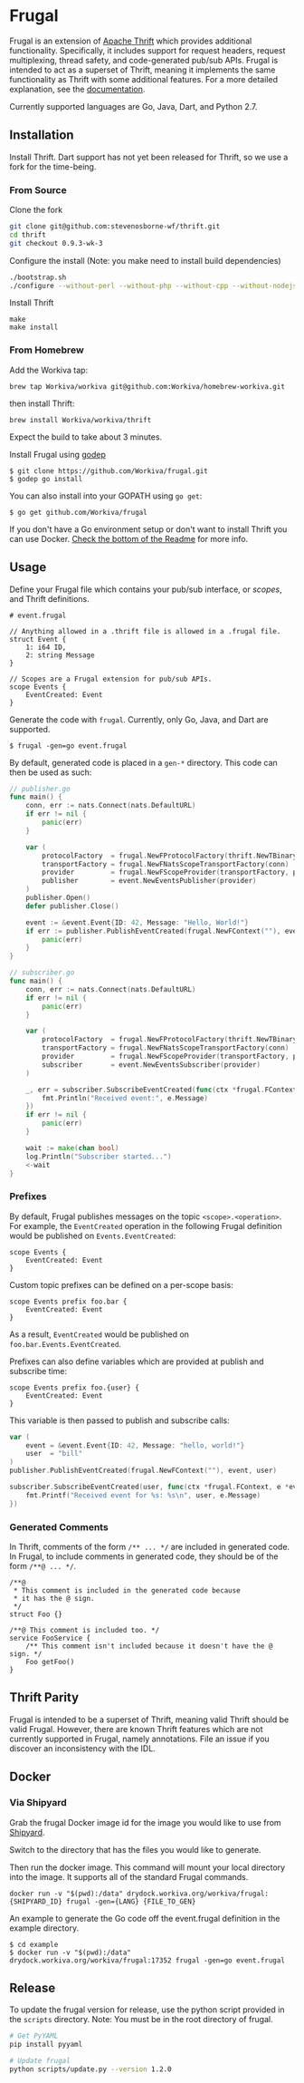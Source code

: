 # Frugal

Frugal is an extension of [Apache Thrift](https://thrift.apache.org/) which
provides additional functionality. Specifically, it includes support for
request headers, request multiplexing, thread safety, and code-generated
pub/sub APIs. Frugal is intended to act as a superset of Thrift, meaning it
implements the same functionality as Thrift with some additional
features. For a more detailed explanation, see the
[documentation](documentation).

Currently supported languages are Go, Java, Dart, and Python 2.7.

## Installation

Install Thrift. Dart support has not yet been released for Thrift, so we use a fork for the time-being.

### From Source

Clone the fork
```bash
git clone git@github.com:stevenosborne-wf/thrift.git
cd thrift
git checkout 0.9.3-wk-3
```

Configure the install (Note: you make need to install build dependencies)
```bash
./bootstrap.sh
./configure --without-perl --without-php --without-cpp --without-nodejs --enable-libs=no --enable-tests=no --enable-tutorial=no PY_PREFIX="$VIRTUAL_ENV"
```

Install Thrift
```
make
make install
```

### From Homebrew

Add the Workiva tap:

```
brew tap Workiva/workiva git@github.com:Workiva/homebrew-workiva.git
```

then install Thrift:

```
brew install Workiva/workiva/thrift
```

Expect the build to take about 3 minutes.

Install Frugal using [godep](https://github.com/tools/godep)
```
$ git clone https://github.com/Workiva/frugal.git
$ godep go install
```

You can also install into your GOPATH using `go get`:
```
$ go get github.com/Workiva/frugal
```

If you don't have a Go environment setup or don't want to install Thrift you
can use Docker. [Check the bottom of the Readme](#docker) for more info.

## Usage

Define your Frugal file which contains your pub/sub interface, or *scopes*, and
Thrift definitions.

```thrift
# event.frugal

// Anything allowed in a .thrift file is allowed in a .frugal file.
struct Event {
    1: i64 ID,
    2: string Message
}

// Scopes are a Frugal extension for pub/sub APIs.
scope Events {
    EventCreated: Event
}
```

Generate the code with `frugal`. Currently, only Go, Java, and Dart are
supported.

```
$ frugal -gen=go event.frugal
```

By default, generated code is placed in a `gen-*` directory. This code can then
be used as such:

```go
// publisher.go
func main() {
    conn, err := nats.Connect(nats.DefaultURL)
    if err != nil {
        panic(err)
    }

    var (
        protocolFactory  = frugal.NewFProtocolFactory(thrift.NewTBinaryProtocolFactoryDefault())
        transportFactory = frugal.NewFNatsScopeTransportFactory(conn)
        provider         = frugal.NewFScopeProvider(transportFactory, protocolFactory)
        publisher        = event.NewEventsPublisher(provider)
    )
    publisher.Open()
    defer publisher.Close()

    event := &event.Event{ID: 42, Message: "Hello, World!"}
    if err := publisher.PublishEventCreated(frugal.NewFContext(""), event); err != nil {
        panic(err)
    }
}
```

```go
// subscriber.go
func main() {
    conn, err := nats.Connect(nats.DefaultURL)
    if err != nil {
        panic(err)
    }

    var (
        protocolFactory  = frugal.NewFProtocolFactory(thrift.NewTBinaryProtocolFactoryDefault())
        transportFactory = frugal.NewFNatsScopeTransportFactory(conn)
        provider         = frugal.NewFScopeProvider(transportFactory, protocolFactory)
        subscriber       = event.NewEventsSubscriber(provider)
    )

    _, err = subscriber.SubscribeEventCreated(func(ctx *frugal.FContext, e *event.Event) {
        fmt.Println("Received event:", e.Message)
    })
    if err != nil {
        panic(err)
    }

    wait := make(chan bool)
    log.Println("Subscriber started...")
    <-wait
}
```

### Prefixes

By default, Frugal publishes messages on the topic `<scope>.<operation>`. For
example, the `EventCreated` operation in the following Frugal definition would
be published on `Events.EventCreated`:

```thrift
scope Events {
    EventCreated: Event
}
```

Custom topic prefixes can be defined on a per-scope basis:

```thrift
scope Events prefix foo.bar {
    EventCreated: Event
}
```

As a result, `EventCreated` would be published on `foo.bar.Events.EventCreated`.

Prefixes can also define variables which are provided at publish and subscribe
time:

```thrift
scope Events prefix foo.{user} {
    EventCreated: Event
}
```

This variable is then passed to publish and subscribe calls:

```go
var (
    event = &event.Event{ID: 42, Message: "hello, world!"}
    user  = "bill"
)
publisher.PublishEventCreated(frugal.NewFContext(""), event, user)

subscriber.SubscribeEventCreated(user, func(ctx *frugal.FContext, e *event.Event) {
    fmt.Printf("Received event for %s: %s\n", user, e.Message)
})
```

### Generated Comments

In Thrift, comments of the form `/** ... */` are included in generated code. In
Frugal, to include comments in generated code, they should be of the form `/**@
... */`.

```thrift
/**@
 * This comment is included in the generated code because
 * it has the @ sign.
 */
struct Foo {}

/**@ This comment is included too. */
service FooService {
    /** This comment isn't included because it doesn't have the @ sign. */
    Foo getFoo()
}
```

## Thrift Parity

Frugal is intended to be a superset of Thrift, meaning valid Thrift should be
valid Frugal. However, there are known Thrift features which are not currently
supported in Frugal, namely annotations. File an issue if you discover an
inconsistency with the IDL.

## Docker

### Via Shipyard

Grab the frugal Docker image id for the image you would like to use from
[Shipyard](https://shipyard.workiva.org/repo/Workiva/frugal).

Switch to the directory that has the files you would like to generate.

Then run the docker image. This command will mount your local directory into
the image. It supports all of the standard Frugal commands.

```
docker run -v "$(pwd):/data" drydock.workiva.org/workiva/frugal:{SHIPYARD_ID} frugal -gen={LANG} {FILE_TO_GEN}
```

An example to generate the Go code off the event.frugal definition in the
example directory.

```
$ cd example
$ docker run -v "$(pwd):/data" drydock.workiva.org/workiva/frugal:17352 frugal -gen=go event.frugal
```

## Release

To update the frugal version for release, use the python script provided in the `scripts` directory. Note: You must be in the root directory of frugal.

```bash
# Get PyYAML
pip install pyyaml

# Update frugal
python scripts/update.py --version 1.2.0
```
